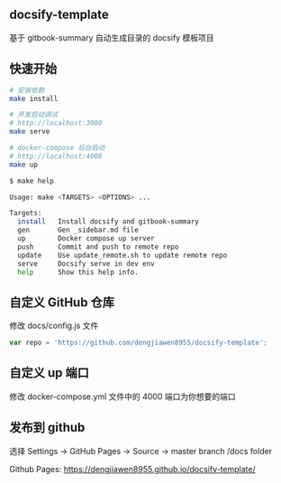 ## docsify-template

基于 gitbook-summary 自动生成目录的 docsify 模板项目

## 快速开始


```bash
# 安装依赖
make install

# 开发启动调试
# http://localhost:3000
make serve

# docker-compose 后台启动
# http://localhost:4000
make up
```

```bash
$ make help

Usage: make <TARGETS> <OPTIONS> ...

Targets:
  install   Install docsify and gitbook-summary
  gen       Gen _sidebar.md file
  up        Docker compose up server
  push      Commit and push to remote repo
  update    Use update_remote.sh to update remote repo
  serve     Docsify serve in dev env
  help      Show this help info.
```

## 自定义 GitHub 仓库

修改 docs/config.js 文件

```js
var repo = 'https://github.com/dengjiawen8955/docsify-template';
```
## 自定义 up 端口

修改 docker-compose.yml 文件中的 4000 端口为你想要的端口


## 发布到 github

选择 Settings -> GitHub Pages -> Source -> master branch /docs folder

Github Pages: https://dengjiawen8955.github.io/docsify-template/